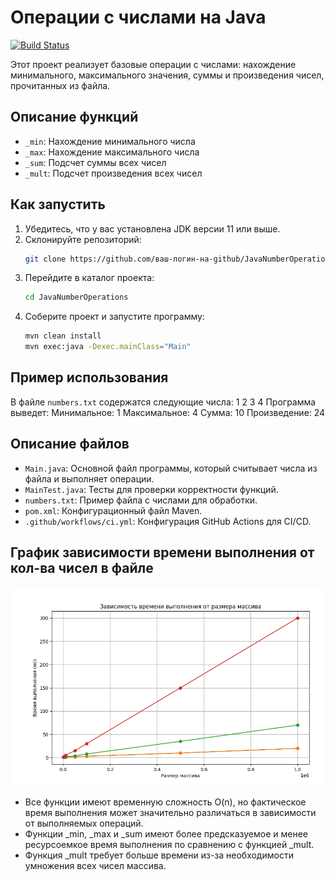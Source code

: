 # Операции с числами на Java

[![Build Status](https://github.com/mo0dk/TZ2/actions/workflows/ci.yml/badge.svg)](https://github.com/ВАШ_ЛОГИН/ВАШ_РЕПОЗИТОРИЙ/actions/workflows/ci.yml)

Этот проект реализует базовые операции с числами: нахождение минимального, максимального значения, суммы и произведения чисел, прочитанных из файла.

## Описание функций
- `_min`: Нахождение минимального числа
- `_max`: Нахождение максимального числа
- `_sum`: Подсчет суммы всех чисел
- `_mult`: Подсчет произведения всех чисел

## Как запустить

1. Убедитесь, что у вас установлена JDK версии 11 или выше.
2. Склонируйте репозиторий:
    ```sh
    git clone https://github.com/ваш-логин-на-github/JavaNumberOperations.git
    ```
3. Перейдите в каталог проекта:
    ```sh
    cd JavaNumberOperations
    ```
4. Соберите проект и запустите программу:
    ```sh
    mvn clean install
    mvn exec:java -Dexec.mainClass="Main"
    ```

## Пример использования

В файле `numbers.txt` содержатся следующие числа:
1 2 3 4
Программа выведет:
Минимальное: 1
Максимальное: 4
Сумма: 10
Произведение: 24

## Описание файлов
- `Main.java`: Основной файл программы, который считывает числа из файла и выполняет операции.
- `MainTest.java`: Тесты для проверки корректности функций.
- `numbers.txt`: Пример файла с числами для обработки.
- `pom.xml`: Конфигурационный файл Maven.
- `.github/workflows/ci.yml`: Конфигурация GitHub Actions для CI/CD.

## График зависимости времени выполнения от кол-ва чисел в файле
![График](График.png)
- Все функции имеют временную сложность O(n), но фактическое время выполнения может значительно различаться в зависимости от выполняемых операций.
- Функции _min, _max и _sum имеют более предсказуемое и менее ресурсоемкое время выполнения по сравнению с функцией _mult.
- Функция _mult требует больше времени из-за необходимости умножения всех чисел массива.
